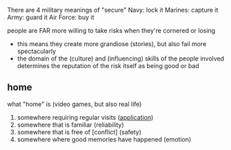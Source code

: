 There are 4 military meanings of "secure"
Navy: lock it
Marines: capture it
Army: guard it
Air Force: buy it

people are FAR more willing to take risks when they're cornered or losing
- this means they create more grandiose (stories), but also fail more spectacularly
- the domain of the (culture) and (influencing) skills of the people involved determines the reputation of the risk itself as being good or bad

## home

what "home" is (video games, but also real life)
1. somewhere requiring regular visits ([application](purpose))
2. somewhere that is familiar (reliability)
3. somewhere that is free of [conflict] (safety)
4. somewhere where good memories have happened (emotion)
